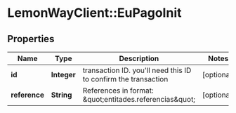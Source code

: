 # LemonWayClient::EuPagoInit

## Properties
Name | Type | Description | Notes
------------ | ------------- | ------------- | -------------
**id** | **Integer** | transaction ID. you&#39;ll need this ID to confirm the transaction | [optional] 
**reference** | **String** | References in format: \&quot;entitades.referencias\&quot; | [optional] 


